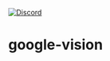 [![Discord](https://badgen.net/badge/icon/discord?icon=discord&label&color=purple)](https://discord.gg/deep-foundation)
# google-vision
